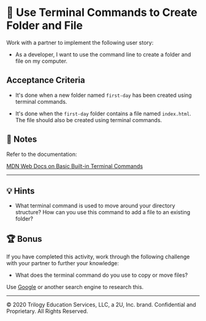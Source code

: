 # 📖 Use Terminal Commands to Create Folder and File

Work with a partner to implement the following user story:

* As a developer, I want to use the command line to create a folder and file on my computer. 

## Acceptance Criteria

* It's done when a new folder named `first-day` has been created using terminal commands.

* It's done when the `first-day` folder contains a file named `index.html`. The file should also be created using terminal commands.

## 📝 Notes

Refer to the documentation: 

[MDN Web Docs on Basic Built-in Terminal Commands](https://developer.mozilla.org/en-US/docs/Learn/Tools_and_testing/Understanding_client-side_tools/Command_line#Basic_built-in_terminal_commands)

---

## 💡 Hints

* What terminal command is used to move around your directory structure? How can you use this command to add a file to an existing folder? 

## 🏆 Bonus

If you have completed this activity, work through the following challenge with your partner to further your knowledge:

* What does the terminal command do you use to copy or move files?

Use [Google](https://www.google.com) or another search engine to research this.

---
 © 2020 Trilogy Education Services, LLC, a 2U, Inc. brand. Confidential and Proprietary. All Rights Reserved.
